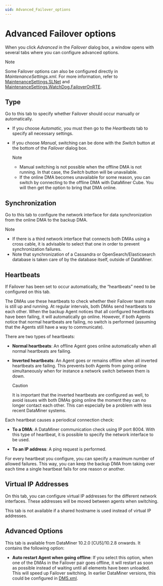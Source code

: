 ```yaml
---
uid: Advanced_Failover_options
---
```


# Advanced Failover options

When you click *Advanced* in the *Failover* dialog box, a window opens with several tabs where you can configure advanced options.

> [!NOTE]
> Some Failover options can also be configured directly in *MaintenanceSettings.xml*. For more information, refer to [MaintenanceSettings.SLNet](xref:MaintenanceSettings.SLNet) and [MaintenanceSettings.WatchDog.FailoverOnRTE](xref:MaintenanceSettings.WatchDog.FailoverOnRTE).

## Type

Go to this tab to specify whether Failover should occur manually or automatically.

- If you choose *Automatic*, you must then go to the *Heartbeats* tab to specify all necessary settings.

- If you choose *Manual*, switching can be done with the *Switch* button at the bottom of the *Failover* dialog box.

  > [!NOTE]
  >
  > - Manual switching is not possible when the offline DMA is not running. In that case, the *Switch* button will be unavailable.
  > - If the online DMA becomes unavailable for some reason, you can switch by connecting to the offline DMA with DataMiner Cube. You will then get the option to bring that DMA online.

## Synchronization

Go to this tab to configure the network interface for data synchronization from the online DMA to the backup DMA.

> [!NOTE]
>
> - If there is a third network interface that connects both DMAs using a cross cable, it is advisable to select that one in order to prevent synchronization failures.
> - Note that synchronization of a Cassandra or OpenSearch/Elasticsearch database is taken care of by the database itself, outside of DataMiner.

## Heartbeats

If Failover has been set to occur automatically, the “heartbeats” need to be configured on this tab.

The DMAs use these heartbeats to check whether their Failover team mate is still up and running. At regular intervals, both DMAs send heartbeats to each other. When the backup Agent notices that all configured heartbeats have been failing, it will automatically go online. However, if both Agents notice that normal heartbeats are failing, no switch is performed (assuming that the Agents still have a way to communicate).

There are two types of heartbeats:

- **Normal heartbeats**: An offline Agent goes online automatically when all normal heartbeats are failing.

- **Inverted heartbeats**: An Agent goes or remains offline when all inverted heartbeats are failing. This prevents both Agents from going online simultaneously when for instance a network switch between them is down.

  > [!CAUTION]
  > It is important that the inverted heartbeats are configured as well, to avoid issues with both DMAs going online the moment they can no longer contact each other. This can especially be a problem with less recent DataMiner systems.

Each heartbeat causes a periodical connection check:

- **To a DMA**: A DataMiner communication check using IP port 8004. With this type of heartbeat, it is possible to specify the network interface to be used.

- **To an IP address**: A ping request is performed.

For every heartbeat you configure, you can specify a maximum number of allowed failures. This way, you can keep the backup DMA from taking over each time a single heartbeat fails for one reason or another.

## Virtual IP Addresses

On this tab, you can configure virtual IP addresses for the different network interfaces. These addresses will be moved between agents when switching.

This tab is not available if a shared hostname is used instead of virtual IP addresses.

## Advanced Options

This tab is available from DataMiner 10.2.0 \[CU5]/10.2.8 onwards. It contains the following option:

- **Auto restart Agent when going offline**: If you select this option, when one of the DMAs in the Failover pair goes offline, it will restart as soon as possible instead of waiting until all elements have been unloaded. This will speed up Failover switching. In earlier DataMiner versions, this could be configured in [DMS.xml](xref:DMS_xml#failover-subtag).
